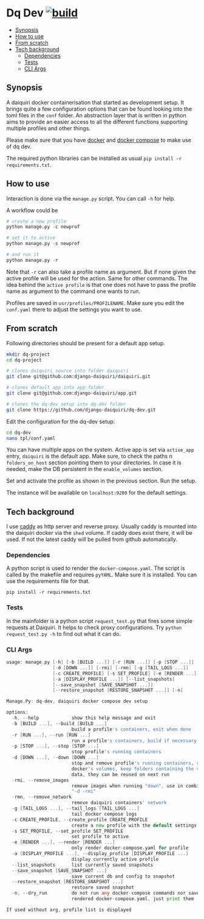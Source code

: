 # Dq Dev [![build](https://github.com/django-daiquiri/dq-dev/actions/workflows/build.yaml/badge.svg)](https://github.com/django-daiquiri/dq-dev/actions/workflows/build.yaml)

<!-- toc -->

- [Synopsis](#synopsis)
- [How to use](#how-to-use)
- [From scratch](#from-scratch)
- [Tech background](#tech-background)
  - [Dependencies](#dependencies)
  - [Tests](#tests)
  - [CLI Args](#cli-args)

<!-- /toc -->

## Synopsis

A daiquiri docker containerisation that started as development setup. It brings quite a few configuration options that can be found looking into the toml files in the `conf` folder. An abstraction layer that is written in python aims to provide an easier access to all the different functions supporting multiple profiles and other things.

Please make sure that you have [docker](https://www.docker.com/) and [docker compose](https://github.com/docker/compose/releases) to make use of dq dev.

The required python libraries can be installed as usual `pip install -r requirements.txt`.

## How to use

Interaction is done via the `manage.py` script. You can call `-h` for help.

A workflow could be

```python
# create a new profile
python manage.py -c newprof

# set it to active
python manage.py -s newprof

# and run it
python manage.py -r
```

Note that `-r` can also take a profile name as argument. But if none given the active profile will be used for the action. Same for other commands. The idea behind the `active profile` is that one does not have to pass the profile name as argument to the command one wants to run.

Profiles are saved in `usr/profiles/PROFILENAME`. Make sure you edit the `conf.yaml` there to adjust the settings you want to use.

## From scratch

Following directories should be present for a default app setup.

```bash
mkdir dq-project
cd dq-project

# clones daiquiri source into folder daiquiri
git clone git@github.com:django-daiquiri/daiquiri.git

# clones default app into app folder
git clone git@github.com:django-daiquiri/app.git

# clones the dq-dev setup into dq-dev folder
git clone https://github.com/django-daiquiri/dq-dev.git
```

Edit the configuration for the dq-dev setup:

```bash
cd dq-dev
nano tpl/conf.yaml
```

You can have multiple apps on the system. Active app is set via `active_app` entry, `daiquiri` is the default app. Make sure, to check the paths n `folders_on_host` section pointing them to your directories. In case it is needed, make the DB persistent in the `enable_volumes` section.

Set and activate the profile as shown in the previous section. Run the setup.

The instance will be available on `localhost:9280` for the default settings.

## Tech background

I use [caddy](https://github.com/caddyserver/caddy) as http server and reverse proxy. Usually caddy is mounted into the daiquiri docker via the `shed` volume. If caddy does exist there, it will be used. If not the latest caddy will be pulled from github automatically.

### Dependencies

A python script is used to render the `docker-compose.yaml`. The script is called by the makefile and requires `pyYAML`. Make sure it is installed. You can use the requirements file for that.

```
pip install -r requirements.txt
```

### Tests

In the mainfolder is a python script `request_test.py` that fires some simple requests at Daiquiri. It helps to check proxy configurations. Try `python request_test.py -h` to find out what it can do.

### CLI Args

```go mdox-exec="python manage.py -h"
usage: manage.py [-h] [-b [BUILD ...]] [-r [RUN ...]] [-p [STOP ...]]
                 [-d [DOWN ...]] [-rmi] [-rmn] [-g [TAIL_LOGS ...]]
                 [-c CREATE_PROFILE] [-s SET_PROFILE] [-e [RENDER ...]]
                 [-a [DISPLAY_PROFILE ...]] [--list_snapshots]
                 [--save_snapshot [SAVE_SNAPSHOT ...]]
                 [--restore_snapshot [RESTORE_SNAPSHOT ...]] [-n]

Manage.Py: dq-dev, daiquiri docker compose dev setup

options:
  -h, --help            show this help message and exit
  -b [BUILD ...], --build [BUILD ...]
                        build a profile's containers, exit when done
  -r [RUN ...], --run [RUN ...]
                        run a profile's containers, build if necessary
  -p [STOP ...], --stop [STOP ...]
                        stop profile's running containers
  -d [DOWN ...], --down [DOWN ...]
                        stop and remove profile's running containers, remove
                        docker's volumes, keep folders containing the volume
                        data, they can be reused on next run
  -rmi, --remove_images
                        remove images when running "down", use in combination
                        "-d -rmi"
  -rmn, --remove_network
                        remove daiquiri containers' network
  -g [TAIL_LOGS ...], --tail_logs [TAIL_LOGS ...]
                        tail docker compose logs
  -c CREATE_PROFILE, --create_profile CREATE_PROFILE
                        create a new profile with the default settings
  -s SET_PROFILE, --set_profile SET_PROFILE
                        set profile to active
  -e [RENDER ...], --render [RENDER ...]
                        only render docker-compose.yaml for profile
  -a [DISPLAY_PROFILE ...], --display_profile [DISPLAY_PROFILE ...]
                        display currently active profile
  --list_snapshots      list currently saved snapshots
  --save_snapshot [SAVE_SNAPSHOT ...]
                        save current db and config to snapshot
  --restore_snapshot [RESTORE_SNAPSHOT ...]
                        restoare saved snapshot
  -n, --dry_run         do not run any docker-compose commands nor save
                        rendered docker-compose.yaml, just print them

If used without arg, profile list is displayed
```
